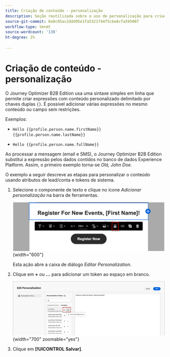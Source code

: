 ```yaml
---
title: Criação de conteúdo - personalização
description: Seção reutilizada sobre o uso de personalização para criação de conteúdo
source-git-commit: 0a9c05ac2ddd95e1fa5321f44f5cbe8cfa595007
workflow-type: tm+mt
source-wordcount: '138'
ht-degree: 2%

---
```


# Criação de conteúdo - personalização

O Journey Optimizer B2B Edition usa uma sintaxe simples em linha que permite criar expressões com conteúdo personalizado delimitado por chaves duplas `{}`. É possível adicionar várias expressões no mesmo conteúdo ou campo sem restrições.

Exemplos:

* `Hello {{profile.person.name.firstName}} {{profile.person.name.lastName}}`

* `Hello {{profile.person.name.fullName}}`

Ao processar a mensagem (email e SMS), o Journey Optimizer B2B Edition substitui a expressão pelos dados contidos no banco de dados Experience Platform. Assim, o primeiro exemplo torna-se _Olá, John Doe_.

O exemplo a seguir descreve as etapas para personalizar o conteúdo usando atributos de lead/conta e tokens de sistema.

1. Selecione o componente de texto e clique no ícone _Adicionar personalização_ na barra de ferramentas.

   ![Clique no ícone Personalizar](../assets/content-design-shared/visual-designer-personalize-icon.png){width="600"}

   Esta ação abre a caixa de diálogo _Editar Personalization_.

1. Clique em **+** ou **...** para adicionar um token ao espaço em branco.

   ![Construir texto personalizado usando tokens](../assets/content-design-shared/visual-designer-personalize-dialog.png){width="700" zoomable="yes"}

1. Clique em **[!UICONTROL Salvar]**.
